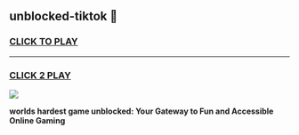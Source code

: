 
## unblocked-tiktok 👋
<h3>
<a href="https://premium.freeplayer.one?title=unblocked-tiktok&ref=14F">CLICK TO PLAY</a></h3>
<hr>

<h3>
<a href="https://premium.freeplayer.one?title=unblocked-tiktok&ref=14F">CLICK 2 PLAY</a>
  
</h3>

<a href="https://premium.freeplayer.one?title=unblocked-tiktok&ref=12F/"><img src="https://clearcache.store/games.png"></a>


**worlds hardest game unblocked: Your Gateway to Fun and Accessible Online Gaming**
